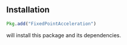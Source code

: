 ## Installation

```julia
Pkg.add("FixedPointAcceleration")
```

will install this package and its dependencies.

